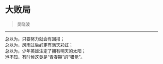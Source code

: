 # 大败局

> 吴晓波

---

总以为，只要努力就会有回报；<br/>
总以为，风雨过后必定有满天彩虹；<br/>
总以为，少年英雄注定了拥有明天的太阳；<br/>
岂不知，有时候这竟是“青春期”的“错觉”。